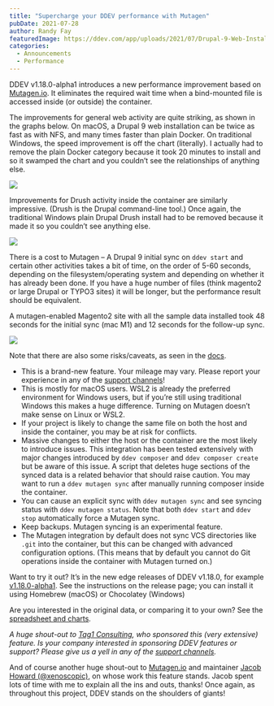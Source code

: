 ```yaml
---
title: "Supercharge your DDEV performance with Mutagen"
pubDate: 2021-07-28
author: Randy Fay
featuredImage: https://ddev.com/app/uploads/2021/07/Drupal-9-Web-Install-times-seconds-less-is-better.png
categories:
  - Announcements
  - Performance
---
```


DDEV v1.18.0-alpha1 introduces a new performance improvement based on [Mutagen.io](http://Mutagen.io). It eliminates the required wait time when a bind-mounted file is accessed inside (or outside) the container.

The improvements for general web activity are quite striking, as shown in the graphs below. On macOS, a Drupal 9 web installation can be twice as fast as with NFS, and many times faster than plain Docker. On traditional Windows, the speed improvement is off the chart (literally). I actually had to remove the plain Docker category because it took 20 minutes to install and so it swamped the chart and you couldn’t see the relationships of anything else.

![](https://ddev.com/app/uploads/2021/07/Drupal-9-Web-Install-times-seconds-less-is-better.png)

Improvements for Drush activity inside the container are similarly impressive. (Drush is the Drupal command-line tool.) Once again, the traditional Windows plain Drupal Drush install had to be removed because it made it so you couldn’t see anything else.

![](https://ddev.com/app/uploads/2021/07/Drupal-9-drush-install-times-seconds-less-is-better.png)

There is a cost to Mutagen – A Drupal 9 initial sync on `ddev start` and certain other activities takes a bit of time, on the order of 5-60 seconds, depending on the filesystem/operating system and depending on whether it has already been done. If you have a huge number of files (think magento2 or large Drupal or TYPO3 sites) it will be longer, but the performance result should be equivalent.

A mutagen-enabled Magento2 site with all the sample data installed took 48 seconds for the initial sync (mac M1) and 12 seconds for the follow-up sync.

![](https://ddev.com/app/uploads/2021/07/Drupal-9-Mutagen-Sync-time-seconds.png)

Note that there are also some risks/caveats, as seen in the [docs](https://ddev.readthedocs.io/en/latest/users/performance/#using-mutagen).

- This is a brand-new feature. Your mileage may vary. Please report your experience in any of the [support channels](https://ddev.readthedocs.io/en/stable/#support-and-user-contributed-documentation)!
- This is mostly for macOS users. WSL2 is already the preferred environment for Windows users, but if you’re still using traditional Windows this makes a huge difference. Turning on Mutagen doesn’t make sense on Linux or WSL2.
- If your project is likely to change the same file on both the host and inside the container, you may be at risk for conflicts.
- Massive changes to either the host or the container are the most likely to introduce issues. This integration has been tested extensively with major changes introduced by `ddev composer` and `ddev composer create` but be aware of this issue. A script that deletes huge sections of the synced data is a related behavior that should raise caution. You may want to run a `ddev mutagen sync` after manually running composer inside the container.
- You can cause an explicit sync with `ddev mutagen sync` and see syncing status with `ddev mutagen status`. Note that both `ddev start` and `ddev stop` automatically force a Mutagen sync.
- Keep backups. Mutagen syncing is an experimental feature.
- The Mutagen integration by default does not sync VCS directories like `.git` into the container, but this can be changed with advanced configuration options. (This means that by default you cannot do Git operations inside the container with Mutagen turned on.)

Want to try it out? It’s in the new edge releases of DDEV v1.18.0, for example [v1.18.0-alpha1](https://github.com/drud/ddev/releases/tag/v1.18.0-alpha1). See the instructions on the release page; you can install it using Homebrew (macOS) or Chocolatey (Windows)

Are you interested in the original data, or comparing it to your own? See the [spreadsheet and charts](https://docs.google.com/spreadsheets/d/16WaJGYQkFiYKuvBregwM-2XF-CxF77diOEnLWZR7EIM/edit?usp=sharing).

_A huge shout-out to [Tag1 Consulting](https://tag1.com), who sponsored this (very extensive) feature. Is your company interested in sponsoring DDEV features or support? Please give us a yell in any of the [support channels](https://ddev.readthedocs.io/en/latest/#support-and-user-contributed-documentation)._

And of course another huge shout-out to [Mutagen.io](http://mutagen.io) and maintainer [Jacob Howard (@xenoscopic)](https://github.com/xenoscopic), on whose work this feature stands. Jacob spent lots of time with me to explain all the ins and outs, thanks! Once again, as throughout this project, DDEV stands on the shoulders of giants!

